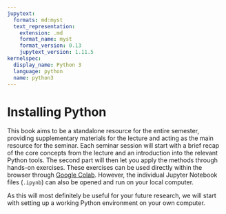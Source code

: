 ```yaml
---
jupytext:
  formats: md:myst
  text_representation:
    extension: .md
    format_name: myst
    format_version: 0.13
    jupytext_version: 1.11.5
kernelspec:
  display_name: Python 3
  language: python
  name: python3
---
```


# Installing Python

This book aims to be a standalone resource for the entire semester, providing supplementary materials for the lecture and acting as the main resource for the seminar. Each seminar session will start with a brief recap of the core concepts from the lecture and an introduction into the relevant Python tools. The second part will then let you apply the methods through hands-on exercises. These exercises can be used directly within the browser through [Google Colab](https://colab.research.google.com/). However, the individual Jupyter Notebook files (`.ipynb`) can also be opened and run on your local computer.

As this will most definitely be useful for your future research, we will start with setting up a working Python environment on your own computer.